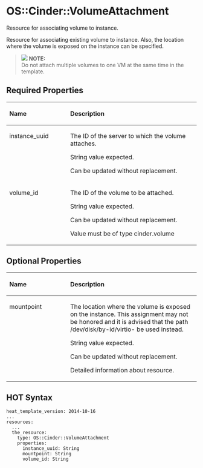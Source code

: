 # OS::Cinder::VolumeAttachment<a name="EN-US_TOPIC_0088407140"></a>

Resource for associating volume to instance.

Resource for associating existing volume to instance. Also, the location where the volume is exposed on the instance can be specified.

>![](/images/icon-note.gif) **NOTE:**   
>Do not attach multiple volumes to one VM at the same time in the template.  

## Required Properties<a name="section1337122782211"></a>

<a name="table12338194282214"></a>
<table><thead align="left"><tr id="row1758184410475"><th class="cellrowborder" valign="top" width="32%" id="mcps1.1.3.1.1"><p id="p1133912423229"><a name="p1133912423229"></a><a name="p1133912423229"></a><strong id="b175478113489"><a name="b175478113489"></a><a name="b175478113489"></a>Name</strong></p>
</th>
<th class="cellrowborder" valign="top" width="68%" id="mcps1.1.3.1.2"><p id="p163395423228"><a name="p163395423228"></a><a name="p163395423228"></a><strong id="b35489119484"><a name="b35489119484"></a><a name="b35489119484"></a>Description</strong></p>
</th>
</tr>
</thead>
<tbody><tr id="row1558144424712"><td class="cellrowborder" valign="top" width="32%" headers="mcps1.1.3.1.1 "><p id="p13339114262212"><a name="p13339114262212"></a><a name="p13339114262212"></a>instance_uuid</p>
</td>
<td class="cellrowborder" valign="top" width="68%" headers="mcps1.1.3.1.2 "><p id="p58654237"><a name="p58654237"></a><a name="p58654237"></a>The ID of the server to which the volume attaches.</p>
<p id="p58126086"><a name="p58126086"></a><a name="p58126086"></a>String value expected.</p>
<p id="p53372732"><a name="p53372732"></a><a name="p53372732"></a>Can be updated without replacement.</p>
</td>
</tr>
<tr id="row1258164434719"><td class="cellrowborder" valign="top" width="32%" headers="mcps1.1.3.1.1 "><p id="p63391042142215"><a name="p63391042142215"></a><a name="p63391042142215"></a>volume_id</p>
</td>
<td class="cellrowborder" valign="top" width="68%" headers="mcps1.1.3.1.2 "><p id="p28224024"><a name="p28224024"></a><a name="p28224024"></a>The ID of the volume to be attached.</p>
<p id="p52689624"><a name="p52689624"></a><a name="p52689624"></a>String value expected.</p>
<p id="p4444568"><a name="p4444568"></a><a name="p4444568"></a>Can be updated without replacement.</p>
<p id="p40001113"><a name="p40001113"></a><a name="p40001113"></a>Value must be of type cinder.volume</p>
</td>
</tr>
</tbody>
</table>

## Optional Properties<a name="section2089112102414"></a>

<a name="table0307015142417"></a>
<table><thead align="left"><tr id="row8865115213481"><th class="cellrowborder" valign="top" width="32%" id="mcps1.1.3.1.1"><p id="p530861516247"><a name="p530861516247"></a><a name="p530861516247"></a><strong id="b1865205274813"><a name="b1865205274813"></a><a name="b1865205274813"></a>Name</strong></p>
</th>
<th class="cellrowborder" valign="top" width="68%" id="mcps1.1.3.1.2"><p id="p143091315122418"><a name="p143091315122418"></a><a name="p143091315122418"></a><strong id="b486625284814"><a name="b486625284814"></a><a name="b486625284814"></a>Description</strong></p>
</th>
</tr>
</thead>
<tbody><tr id="row686710525482"><td class="cellrowborder" valign="top" width="32%" headers="mcps1.1.3.1.1 "><p id="p33091415152419"><a name="p33091415152419"></a><a name="p33091415152419"></a>mountpoint</p>
</td>
<td class="cellrowborder" valign="top" width="68%" headers="mcps1.1.3.1.2 "><p id="p29373004"><a name="p29373004"></a><a name="p29373004"></a>The location where the volume is exposed on the instance. This assignment may not be honored and it is advised that the path /dev/disk/by-id/virtio- be used instead.</p>
<p id="p30403143"><a name="p30403143"></a><a name="p30403143"></a>String value expected.</p>
<p id="p5192836"><a name="p5192836"></a><a name="p5192836"></a>Can be updated without replacement.</p>
<p id="p46735531"><a name="p46735531"></a><a name="p46735531"></a>Detailed information about resource.</p>
</td>
</tr>
</tbody>
</table>

## HOT Syntax<a name="section1644223219269"></a>

```
heat_template_version: 2014-10-16
...
resources:
  ...
  the_resource:
    type: OS::Cinder::VolumeAttachment
    properties:
      instance_uuid: String
      mountpoint: String
      volume_id: String
```

